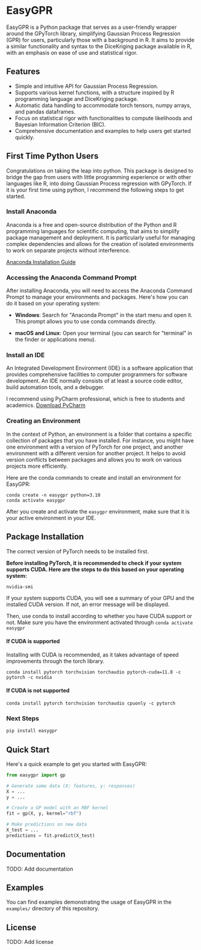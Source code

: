 
# EasyGPR

EasyGPR is a Python package that serves as a user-friendly wrapper around the GPyTorch library, simplifying Gaussian Process Regression (GPR) for users, particularly those with a background in R. It aims to provide a similar functionality and syntax to the DiceKriging package available in R, with an emphasis on ease of use and statistical rigor.

## Features

- Simple and intuitive API for Gaussian Process Regression.
- Supports various kernel functions, with a structure inspired by R programming language and DiceKriging package.
- Automatic data handling to accommodate torch tensors, numpy arrays, and pandas dataframes.
- Focus on statistical rigor with functionalities to compute likelihoods and Bayesian Information Criterion (BIC).
- Comprehensive documentation and examples to help users get started quickly.

## First Time Python Users

Congratulations on taking the leap into python. This package is designed to bridge the gap from users with little programming experience or with other languages like R, into doing Gaussian Process regression with GPyTorch. If it is your first time using python, I recommend the following steps to get started.

### Install Anaconda

Anaconda is a free and open-source distribution of the Python and R programming languages for scientific computing, that aims to simplify package management and deployment. It is particularly useful for managing complex dependencies and allows for the creation of isolated environments to work on separate projects without interference.

[Anaconda Installation Guide](https://docs.anaconda.com/free/anaconda/install/index.html)

### Accessing the Anaconda Command Prompt

After installing Anaconda, you will need to access the Anaconda Command Prompt to manage your environments and packages. Here's how you can do it based on your operating system:

- **Windows**: Search for "Anaconda Prompt" in the start menu and open it. This prompt allows you to use conda commands directly.
  
- **macOS and Linux**: Open your terminal (you can search for "terminal" in the finder or applications menu).


### Install an IDE

An Integrated Development Environment (IDE) is a software application that provides comprehensive facilities to computer programmers for software development. An IDE normally consists of at least a source code editor, build automation tools, and a debugger.

I recommend using PyCharm professional, which is free to students and academics. [Download PyCharm](https://www.jetbrains.com/pycharm/download/?section=windows)

### Creating an Environment

In the context of Python, an environment is a folder that contains a specific collection of packages that you have installed. For instance, you might have one environment with a version of PyTorch for one project, and another environment with a different version for another project. It helps to avoid version conflicts between packages and allows you to work on various projects more efficiently.

Here are the conda commands to create and install an environment for EasyGPR:

```shell
conda create -n easygpr python=3.10
conda activate easygpr
```

After you create and activate the ``easygpr`` environment, make sure that it is your active environment in your IDE.

## Package Installation

The correct version of PyTorch needs to be installed first.

**Before installing PyTorch, it is recommended to check if your system supports CUDA. Here are the steps to do this based on your operating system:**

```shell
nvidia-smi
```

If your system supports CUDA, you will see a summary of your GPU and the installed CUDA version. If not, an error message will be displayed.

Then, use conda to install according to whether you have CUDA support or not.  Make sure you have the environment activated through ``conda activate easygpr`` 

#### If CUDA is supported

Installing with CUDA is recommended, as it takes advantage of speed improvements through the torch library.

```shell
conda install pytorch torchvision torchaudio pytorch-cuda=11.8 -c pytorch -c nvidia
```

#### If CUDA is not supported

```shell
conda install pytorch torchvision torchaudio cpuonly -c pytorch
```

### Next Steps

```bash
pip install easygpr
```

## Quick Start

Here's a quick example to get you started with EasyGPR:

```python
from easygpr import gp

# Generate some data (X: features, y: responses)
X = ...
y = ...

# Create a GP model with an RBF kernel
fit = gp(X, y, kernel="rbf")

# Make predictions on new data
X_test = ...
predictions = fit.predict(X_test)
```

## Documentation

TODO: Add documentation

## Examples

You can find examples demonstrating the usage of EasyGPR in the `examples/` directory of this repository.

## License

TODO: Add license

